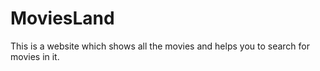 # MoviesLand
This is a website which shows all the movies and helps you to search for movies in it.
